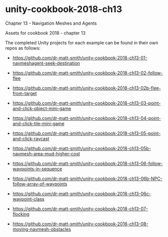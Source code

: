 # unity-cookbook-2018-ch13
Chapter 13 - Navigation Meshes and Agents

Assets for cookbook 2018 - chapter 13

The completed Unity projects for each example can be found in their own repos as follows:

- https://github.com/dr-matt-smith/unity-cookbook-2018-ch13-01-navmeshagent-seek-destination

- https://github.com/dr-matt-smith/unity-cookbook-2018-ch13-02-follow-flee
- https://github.com/dr-matt-smith/unity-cookbook-2018-ch13-02b-flee-from-target

- https://github.com/dr-matt-smith/unity-cookbook-2018-ch13-03-point-and-click-object-mini-game

- https://github.com/dr-matt-smith/unity-cookbook-2018-ch13-04-point-and-click-tile-mini-game

- https://github.com/dr-matt-smith/unity-cookbook-2018-ch13-05-point-and-click-raycast
- https://github.com/dr-matt-smith/unity-cookbook-2018-ch13-05b-navmesh-area-mud-higher-cost

- https://github.com/dr-matt-smith/unity-cookbook-2018-ch13-06-follow-waypoints-in-sequence
- https://github.com/dr-matt-smith/unity-cookbook-2018-ch13-06b-NPC-follow-array-of-waypoints
- https://github.com/dr-matt-smith/unity-cookbook-2018-ch13-06c-waypoint-class

- https://github.com/dr-matt-smith/unity-cookbook-2018-ch13-07-flocking

- https://github.com/dr-matt-smith/unity-cookbook-2018-ch13-08-moving-navmesh-obstacles
